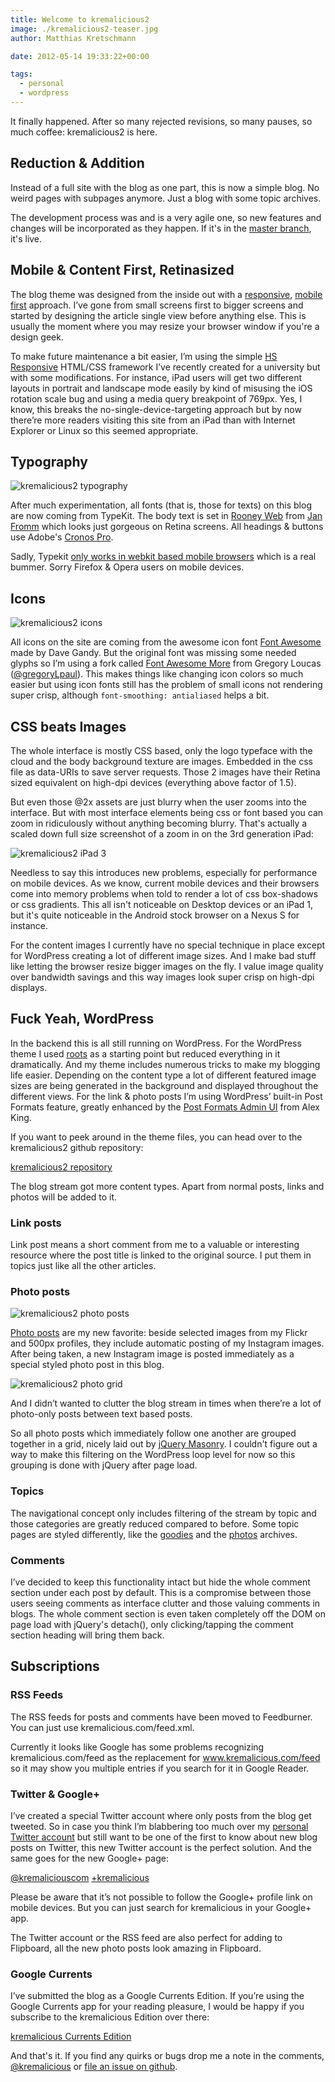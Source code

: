 ```yaml
---
title: Welcome to kremalicious2
image: ./kremalicious2-teaser.jpg
author: Matthias Kretschmann

date: 2012-05-14 19:33:22+00:00

tags:
  - personal
  - wordpress
---
```


It finally happened. After so many rejected revisions, so many pauses, so much coffee: kremalicious2 is here.

## Reduction & Addition

Instead of a full site with the blog as one part, this is now a simple blog. No weird pages with subpages anymore. Just a blog with some topic archives.

The development process was and is a very agile one, so new features and changes will be incorporated as they happen. If it's in the [master branch](https://github.com/kremalicious/kremalicious2), it's live.

## Mobile & Content First, Retinasized

The blog theme was designed from the inside out with a [responsive](http://www.alistapart.com/articles/responsive-web-design/), [mobile first](http://www.lukew.com/ff/entry.asp?933) approach. I’ve gone from small screens first to bigger screens and started by designing the article single view before anything else. This is usually the moment where you may resize your browser window if you're a design geek.

To make future maintenance a bit easier, I’m using the simple [HS Responsive](http://kremalicious.github.com/hsresponsive/) HTML/CSS framework I’ve recently created for a university but with some modifications. For instance, iPad users will get two different layouts in portrait and landscape mode easily by kind of misusing the iOS rotation scale bug and using a media query breakpoint of 769px. Yes, I know, this breaks the no-single-device-targeting approach but by now there’re more readers visiting this site from an iPad than with Internet Explorer or Linux so this seemed appropriate.

## Typography

![kremalicious2 typography](./kremalicious2-typography.jpg)

After much experimentation, all fonts (that is, those for texts) on this blog are now coming from TypeKit. The body text is set in [Rooney Web](http://www.janfromm.de/typefaces/rooney/overview/) from [Jan Fromm](https://twitter.com/janfromm) which looks just gorgeous on Retina screens. All headings & buttons use Adobe's [Cronos Pro](https://typekit.com/fonts/cronos-pro).

Sadly, Typekit [only works in webkit based mobile browsers](http://help.typekit.com/customer/portal/articles/6786) which is a real bummer. Sorry Firefox & Opera users on mobile devices.

## Icons

![kremalicious2 icons](./kremalicious2-topicicons.jpg)

All icons on the site are coming from the awesome icon font [Font Awesome](http://fortawesome.github.com/Font-Awesome/) made by Dave Gandy. But the original font was missing some needed glyphs so I’m using a fork called [Font Awesome More](http://gregoryloucas.github.com/Font-Awesome-More/) from Gregory Loucas ([@gregoryLpaul](https://twitter.com/gregoryLpaul)). This makes things like changing icon colors so much easier but using icon fonts still has the problem of small icons not rendering super crisp, although `font-smoothing: antialiased` helps a bit.

## CSS beats Images

The whole interface is mostly CSS based, only the logo typeface with the cloud and the body background texture are images. Embedded in the css file as data-URIs to save server requests. Those 2 images have their Retina sized equivalent on high-dpi devices (everything above factor of 1.5).

But even those @2x assets are just blurry when the user zooms into the interface. But with most interface elements being css or font based you can zoom in ridiculously without anything becoming blurry. That's actually a scaled down full size screenshot of a zoom in on the 3rd generation iPad:

![kremalicious2 iPad 3](./kremaliciouscom-iPad-3.jpg)

Needless to say this introduces new problems, especially for performance on mobile devices. As we know, current mobile devices and their browsers come into memory problems when told to render a lot of css box-shadows or css gradients. This all isn't noticeable on Desktop devices or an iPad 1, but it's quite noticeable in the Android stock browser on a Nexus S for instance.

For the content images I currently have no special technique in place except for WordPress creating a lot of different image sizes. And I make bad stuff like letting the browser resize bigger images on the fly. I value image quality over bandwidth savings and this way images look super crisp on high-dpi displays.

## Fuck Yeah, WordPress

In the backend this is all still running on WordPress. For the WordPress theme I used [roots](http://www.rootstheme.com/) as a starting point but reduced everything in it dramatically. And my theme includes numerous tricks to make my blogging life easier. Depending on the content type a lot of different featured image sizes are being generated in the background and displayed throughout the different views. For the link & photo posts I’m using WordPress’ built-in Post Formats feature, greatly enhanced by the [Post Formats Admin UI](http://alexking.org/blog/2011/10/25/wordpress-post-formats-admin-ui) from Alex King.

If you want to peek around in the theme files, you can head over to the kremalicious2 github repository:

[kremalicious2 repository](https://github.com/kremalicious/kremalicious2)

The blog stream got more content types. Apart from normal posts, links and photos will be added to it.

### Link posts

Link post means a short comment from me to a valuable or interesting resource where the post title is linked to the original source. I put them in topics just like all the other articles.

### Photo posts

![kremalicious2 photo posts](./kremalicious2-photoposts.jpg)

[Photo posts](/photos) are my new favorite: beside selected images from my Flickr and 500px profiles, they include automatic posting of my Instagram images. After being taken, a new Instagram image is posted immediately as a special styled photo post in this blog.

![kremalicious2 photo grid](./kremalicious2-photogrid.jpg)

And I didn’t wanted to clutter the blog stream in times when there’re a lot of photo-only posts between text based posts.

So all photo posts which immediately follow one another are grouped together in a grid, nicely laid out by [jQuery Masonry](http://masonry.desandro.com/). I couldn't figure out a way to make this filtering on the WordPress loop level for now so this grouping is done with jQuery after page load.

### Topics

The navigational concept only includes filtering of the stream by topic and those categories are greatly reduced compared to before. Some topic pages are styled differently, like the [goodies](/goodies) and the [photos](/photos) archives.

### Comments

I’ve decided to keep this functionality intact but hide the whole comment section under each post by default. This is a compromise between those users seeing comments as interface clutter and those valuing comments in blogs. The whole comment section is even taken completely off the DOM on page load with jQuery's detach(), only clicking/tapping the comment section heading will bring them back.

## Subscriptions

### RSS Feeds

The RSS feeds for posts and comments have been moved to Feedburner. You can just use kremalicious.com/feed.xml.

Currently it looks like Google has some problems recognizing kremalicious.com/feed as the replacement for www.kremalicious.com/feed so it may show you multiple entries if you search for it in Google Reader.

### Twitter & Google+

I’ve created a special Twitter account where only posts from the blog get tweeted. So in case you think I’m blabbering too much over my [personal Twitter account](https://twitter.com/kremalicious) but still want to be one of the first to know about new blog posts on Twitter, this new Twitter account is the perfect solution. And the same goes for the new Google+ page:

[@kremaliciouscom](https://twitter.com/kremaliciouscom) [+kremalicious](https://plus.google.com/100015950464424503954)

Please be aware that it’s not possible to follow the Google+ profile link on mobile devices. But you can just search for kremalicious in your Google+ app.

The Twitter account or the RSS feed are also perfect for adding to Flipboard, all the new photo posts look amazing in Flipboard.

### Google Currents

I’ve submitted the blog as a Google Currents Edition. If you’re using the Google Currents app for your reading pleasure, I would be happy if you subscribe to the kremalicious Edition over there:

[kremalicious Currents Edition](https://www.google.com/producer/editions/CAowx93oAQ/kremalicious)

And that's it. If you find any quirks or bugs drop me a note in the comments, [@kremalicious](http://twitter.com/kremalicious) or [file an issue on github](https://github.com/kremalicious/kremalicious2/issues).
